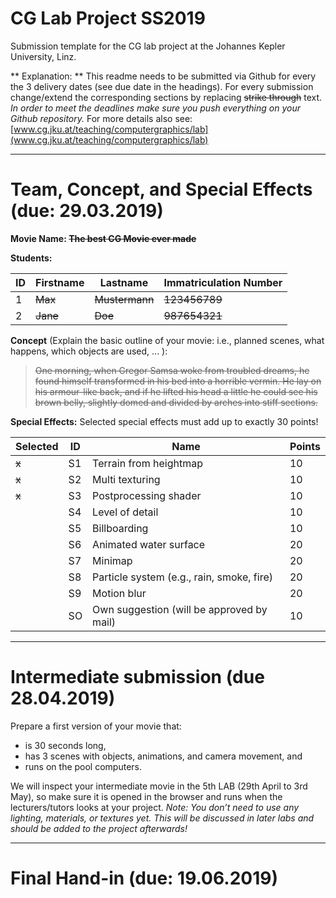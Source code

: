# CG Lab Project SS2019
Submission template for the CG lab project at the Johannes Kepler University, Linz.

** Explanation: **
This readme needs to be submitted via Github for every the 3 delivery dates (see due date in the headings).
For every submission change/extend the corresponding sections by replacing ~~strike through~~ text.
*In order to meet the deadlines make sure you push everything on your Github repository.*
For more details also see: [www.cg.jku.at/teaching/computergraphics/lab](www.cg.jku.at/teaching/computergraphics/lab)

---

# Team, Concept, and Special Effects (due: 29.03.2019)
**Movie Name: ~~The best CG Movie ever made~~**

**Students:**

| ID     | Firstname       | Lastname   | Immatriculation Number |
| -------|-------------|------------|------------|
| 1      | ~~Max~~     | ~~Mustermann~~ | ~~123456789~~  |
| 2      | ~~Jane~~    | ~~Doe~~    | ~~987654321~~  |

**Concept** (Explain the basic outline of your movie: i.e., planned scenes, what happens, which objects are used, ... ):
> ~~One morning, when Gregor Samsa woke from troubled dreams, he found himself transformed in his bed into a horrible vermin. He lay on his armour-like back, and if he lifted his head a little he could see his brown belly, slightly domed and divided by arches into stiff sections.~~

**Special Effects:**
Selected special effects must add up to exactly 30 points!

| Selected | ID | Name | Points |
|----------|----|---|---|
| ~~x~~    | S1 | Terrain from heightmap |10|
| ~~x~~    | S2 | Multi texturing |10|
| ~~x~~    | S3 | Postprocessing shader |10|
|          | S4 | Level of detail |10|
|          | S5 | Billboarding | 10 |
|          | S6 | Animated water surface | 20 |
|          | S7 | Minimap | 20 |
|          | S8 | Particle system (e.g., rain, smoke, fire) | 20 |
|          | S9 | Motion blur | 20 |
|          | SO | Own suggestion (will be approved by mail) | 10 |


---

# Intermediate submission (due 28.04.2019)
Prepare a first version of your movie that:

- is 30 seconds long,
- has 3 scenes with objects, animations, and camera movement, and
- runs on the pool computers. 

We will inspect your intermediate movie in the 5th LAB (29th April to 3rd May), so make sure it is opened in the browser and runs when the lecturers/tutors looks at your project.
*Note: You don’t need to use any lighting, materials, or textures yet. This will be discussed in later labs and should be added to the project afterwards!*

---

# Final Hand-in (due: 19.06.2019)


